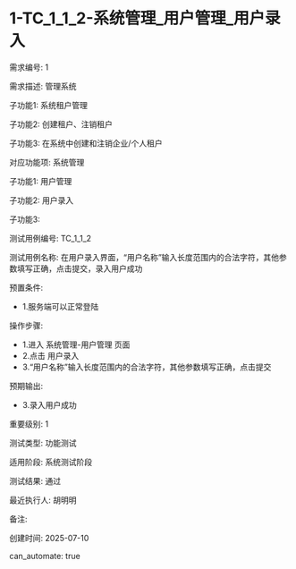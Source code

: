 # 1-TC_1_1_2-系统管理_用户管理_用户录入

需求编号: 1

需求描述: 管理系统

子功能1: 系统租户管理

子功能2: 创建租户、注销租户

子功能3: 在系统中创建和注销企业/个人租户


对应功能项: 系统管理

子功能1: 用户管理

子功能2: 用户录入

子功能3: 


测试用例编号: TC_1_1_2

测试用例名称: 在用户录入界面，“用户名称”输入长度范围内的合法字符，其他参数填写正确，点击提交，录入用户成功

预置条件:
- 1.服务端可以正常登陆

操作步骤:
- 1.进入 系统管理-用户管理 页面
- 2.点击 用户录入
- 3.“用户名称”输入长度范围内的合法字符，其他参数填写正确，点击提交

预期输出:
- 3.录入用户成功

重要级别: 1

测试类型: 功能测试

适用阶段: 系统测试阶段

测试结果: 通过

最近执行人: 胡明明

备注: 

创建时间: 2025-07-10

can_automate: true
